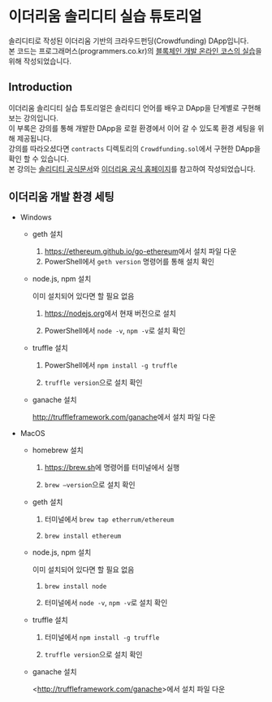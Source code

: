 # 이더리움 솔리디티 실습 튜토리얼

솔리디티로 작성된 이더리움 기반의 크라우드펀딩(Crowdfunding) DApp입니다.    
본 코드는 프로그래머스(programmers.co.kr)의 [블록체인 개발 온라인 코스의 실습](https://programmers.co.kr/learn/courses/36)을 위해 작성되었습니다.

## Introduction

이더리움 솔리디티 실습 튜토리얼은 솔리티디 언어를 배우고 DApp을 단계별로 구현해보는 강의입니다.    
이 부록은 강의를 통해 개발한 DApp을 로컬 환경에서 이어 갈 수 있도록 환경 세팅을 위해 제공됩니다.    
강의를 따라오셨다면 `contracts` 디렉토리의 `Crowdfunding.sol`에서 구현한 DApp을 확인 할 수 있습니다.     
본 강의는 [솔리디티 공식문서](http://solidity.readthedocs.io/en/develop/index.html)와 [이더리움 공식 홈페이지](https://ethereum.org/)를 참고하여 작성되었습니다.

## 이더리움 개발 환경 세팅 

- Windows

  - geth 설치

    1) <https://ethereum.github.io/go-ethereum>에서 설치 파일 다운
    2) PowerShell에서 `geth version` 명령어를 통해 설치 확인

  - node.js, npm 설치

    이미 설치되어 있다면 할 필요 없음

    1) <https://nodejs.org>에서 현재 버전으로 설치

    2) PowerShell에서 `node -v`, `npm -v`로 설치 확인

  - truffle 설치

    1) PowerShell에서 `npm install -g truffle` 

    2) `truffle version`으로 설치 확인

  - ganache 설치

    <http://truffleframework.com/ganache>에서 설치 파일 다운

- MacOS

  - homebrew 설치

    1) <https://brew.sh>에 명령어를 터미널에서 실행

    2) `brew —version`으로 설치 확인

  - geth 설치

    1) 터미널에서 `brew tap etherrum/ethereum`

    2) `brew install ethereum`

  - node.js, npm 설치

    이미 설치되어 있다면 할 필요 없음

    1) `brew install node`

    2) 터미널에서 `node -v`, `npm -v`로 설치 확인

  - truffle 설치

    1) 터미널에서 `npm install -g truffle` 

    2) `truffle version`으로 설치 확인

  - ganache 설치

    <<http://truffleframework.com/ganache>>에서 설치 파일 다운